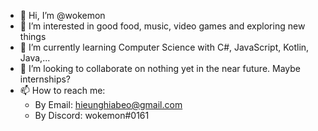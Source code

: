 - 👋 Hi, I’m @wokemon
- 👀 I’m interested in good food, music, video games and exploring new things
- 🌱 I’m currently learning Computer Science with C#, JavaScript, Kotlin, Java,...
- 💞️ I’m looking to collaborate on nothing yet in the near future. Maybe internships?
- 📫 How to reach me:
  - By Email: hieunghiabeo@gmail.com
  - By Discord: wokemon#0161

<!---
wokemon/wokemon is a ✨ special ✨ repository because its `README.md` (this file) appears on your GitHub profile.
You can click the Preview link to take a look at your changes.
--->
